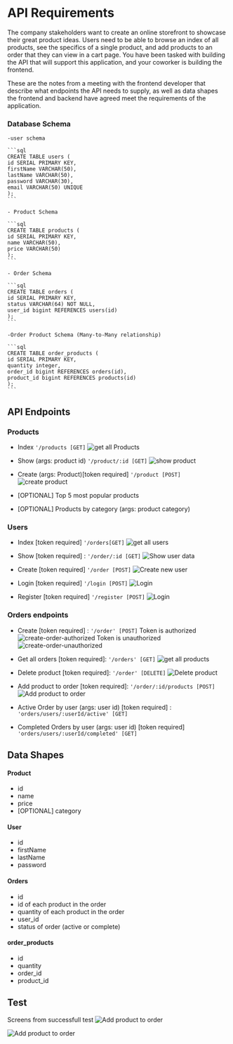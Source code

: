 # API Requirements
The company stakeholders want to create an online storefront to showcase their great product ideas. Users need to be able to browse an index of all products, see the specifics of a single product, and add products to an order that they can view in a cart page. You have been tasked with building the API that will support this application, and your coworker is building the frontend.

These are the notes from a meeting with the frontend developer that describe what endpoints the API needs to supply, as well as data shapes the frontend and backend have agreed meet the requirements of the application. 


### Database Schema

    -user schema

    ```sql
    CREATE TABLE users (
    id SERIAL PRIMARY KEY,
    firstName VARCHAR(50),
    lastName VARCHAR(50),
    password VARCHAR(30),
    email VARCHAR(50) UNIQUE
    );
    ```

    - Product Schema

    ```sql
    CREATE TABLE products (
    id SERIAL PRIMARY KEY,
    name VARCHAR(50),
    price VARCHAR(50)
    );
    ```

    - Order Schema

    ```sql
    CREATE TABLE orders (
    id SERIAL PRIMARY KEY,
    status VARCHAR(64) NOT NULL,
    user_id bigint REFERENCES users(id)
    );
    ```

    -Order Product Schema (Many-to-Many relationship)

    ```sql
    CREATE TABLE order_products (
    id SERIAL PRIMARY KEY,
    quantity integer,
    order_id bigint REFERENCES orders(id),
    product_id bigint REFERENCES products(id)
    );
    ```


## API Endpoints
### Products
- Index `'/products [GET]`
![get all Products](./apis-postman/Products-getallproducts.jpg)

- Show (args: product id) `'/product/:id [GET]`
![show product](./apis-postman/Products-show-product.jpg)

- Create (args: Product)[token required] `'/product [POST]`
![create product](./apis-postman/Product-post-authorized.jpg)

- [OPTIONAL] Top 5 most popular products 
- [OPTIONAL] Products by category (args: product category)


### Users
- Index [token required] `'/orders[GET]`
![get all users](./apis-postman/Users-getallusers-authorized.jpg)

- Show [token required] : `'/order/:id [GET]`
![Show user data](./apis-postman/Users-getallusers-authorized.jpg)

- Create [token required] `'/order [POST]`
![Create new user](./apis-postman/Users-create-newuser.jpg)

- Login [token required] `'/login [POST]`
![Login](./apis-postman/Auth-post-login.jpg)

- Register [token required] `'/register [POST]`
![Login](./apis-postman/Auth-post-register.jpg)



### Orders endpoints
- Create [token required] : `'/order' [POST]`
Token is authorized
![create-order-authorized](./apis-postman/Order-post-authorized.jpg)
Token is unauthorized
![create-order-unauthorized](./apis-postman/Order-post-Unauthorized.jpg)

- Get all orders [token required]: `'/orders' [GET]`
![get all products](./apis-postman/Order-getAll.jpg)

- Delete product [token required]: `'/order' [DELETE]`
![Delete product](./apis-postman/Order-delete.jpg)

- Add product to order [token required]: `'/order/:id/products [POST]`
![Add product to order](./apis-postman/Ordered-Product-authorized.jpg)

- Active Order by user (args: user id) [token required] : `'orders/users/:userId/active' [GET]`
- Completed Orders by user (args: user id) [token required] `'orders/users/:userId/completed' [GET]`




## Data Shapes
#### Product
-  id
- name
- price
- [OPTIONAL] category

#### User
- id
- firstName
- lastName
- password

#### Orders
- id
- id of each product in the order
- quantity of each product in the order
- user_id
- status of order (active or complete)

#### order_products
- id
- quantity
- order_id
- product_id


## Test

Screens from successfull test 
![Add product to order](./apis-postman/test1.png)

![Add product to order](./apis-postman/test2.jpg)





